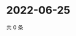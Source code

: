 # 2022-06-25

共 0 条

<!-- BEGIN WEIBO -->
<!-- 最后更新时间 Sat Jun 25 2022 22:00:47 GMT+0800 (China Standard Time) -->

<!-- END WEIBO -->
